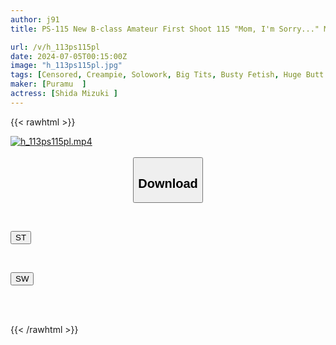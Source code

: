 ```yaml
---
author: j91
title: PS-115 New B-class Amateur First Shoot 115 "Mom, I'm Sorry..." Mizuki-san 21 Years Old Izakaya Part-timer Tears! Crying During A Blowjob! An Innocent And Pure-looking Girl Has Her Throat And Vagina Pounded Hard First Creampie She's A Little Angry Mizuki Shida

url: /v/h_113ps115pl
date: 2024-07-05T00:15:00Z
image: "h_113ps115pl.jpg"
tags: [Censored, Creampie, Solowork, Big Tits, Busty Fetish, Huge Butt	]
maker: [Puramu  ]
actress: [Shida Mizuki ]
---
```



{{< rawhtml >}}

<div class="video" data-videoid="dpppb6odKbFkR9W">
    <a href="javascript:;">
        <img src="/v/h_113ps115pl/h_113ps115pl.jpg" width="WIDTH" height="HEIGHT" alt="h_113ps115pl.mp4" loading="lazy">
    </a>
</div>

<script type="text/javascript" src="https://j91.asia/asset/on-demand-st.js"></script>

<br>
  <link rel="stylesheet" href="https://j91.asia/asset/bs5.css">
  
  <center>
  <button class="btn btn-primary" type="button" data-bs-toggle="collapse" data-bs-target=".multi-collapse" aria-expanded="false" aria-controls="multiCollapseExample1 multiCollapseExample2"><h2>Download</h2></button></center>
</p>
<div class="row">
  <div class="col">
    <div class="collapse multi-collapse" id="multiCollapseExample1">
      <div class="card card-body">
	      	      <br>
<div class="buttons">  
<p><a href="/v/h_113ps115pl/st.html" target="_blank"><button class="btn-hover color-3"><i class="fa fa-download"></i> ST</button></a></p></div>
    </div>
  </div>
</div>
  <div class="col">
    <div class="collapse multi-collapse" id="multiCollapseExample2">
      <div class="card card-body">
	      <br>
<div class="buttons">
<p><a href="/v/h_113ps115pl/sw.html" target="_blank"><button class="btn-hover color-2"><i class="fa fa-download"></i> SW</button></a></p></div>
<br><br>
      </div>
    </div>
  </div>
</div>

{{< /rawhtml >}}